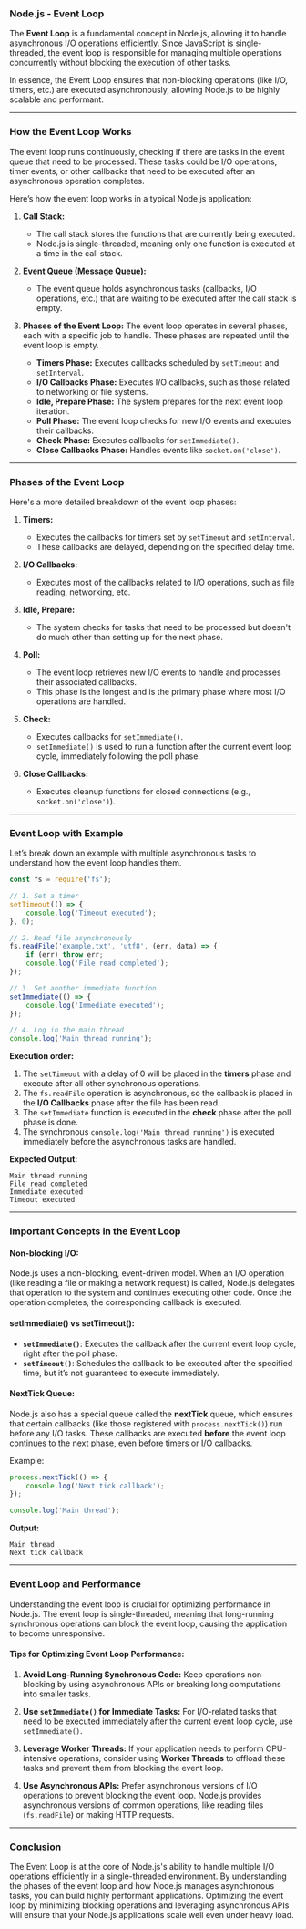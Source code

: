 ### **Node.js - Event Loop**

The **Event Loop** is a fundamental concept in Node.js, allowing it to handle asynchronous I/O operations efficiently. Since JavaScript is single-threaded, the event loop is responsible for managing multiple operations concurrently without blocking the execution of other tasks.

In essence, the Event Loop ensures that non-blocking operations (like I/O, timers, etc.) are executed asynchronously, allowing Node.js to be highly scalable and performant.

---

### **How the Event Loop Works**

The event loop runs continuously, checking if there are tasks in the event queue that need to be processed. These tasks could be I/O operations, timer events, or other callbacks that need to be executed after an asynchronous operation completes.

Here’s how the event loop works in a typical Node.js application:

1. **Call Stack:**
   - The call stack stores the functions that are currently being executed.
   - Node.js is single-threaded, meaning only one function is executed at a time in the call stack.

2. **Event Queue (Message Queue):**
   - The event queue holds asynchronous tasks (callbacks, I/O operations, etc.) that are waiting to be executed after the call stack is empty.

3. **Phases of the Event Loop:**
   The event loop operates in several phases, each with a specific job to handle. These phases are repeated until the event loop is empty.

   - **Timers Phase:** Executes callbacks scheduled by `setTimeout` and `setInterval`.
   - **I/O Callbacks Phase:** Executes I/O callbacks, such as those related to networking or file systems.
   - **Idle, Prepare Phase:** The system prepares for the next event loop iteration.
   - **Poll Phase:** The event loop checks for new I/O events and executes their callbacks.
   - **Check Phase:** Executes callbacks for `setImmediate()`.
   - **Close Callbacks Phase:** Handles events like `socket.on('close')`.

---

### **Phases of the Event Loop**

Here's a more detailed breakdown of the event loop phases:

1. **Timers:**
   - Executes the callbacks for timers set by `setTimeout` and `setInterval`.
   - These callbacks are delayed, depending on the specified delay time.

2. **I/O Callbacks:**
   - Executes most of the callbacks related to I/O operations, such as file reading, networking, etc.

3. **Idle, Prepare:**
   - The system checks for tasks that need to be processed but doesn't do much other than setting up for the next phase.

4. **Poll:**
   - The event loop retrieves new I/O events to handle and processes their associated callbacks.
   - This phase is the longest and is the primary phase where most I/O operations are handled.

5. **Check:**
   - Executes callbacks for `setImmediate()`.
   - `setImmediate()` is used to run a function after the current event loop cycle, immediately following the poll phase.

6. **Close Callbacks:**
   - Executes cleanup functions for closed connections (e.g., `socket.on('close')`).

---

### **Event Loop with Example**

Let’s break down an example with multiple asynchronous tasks to understand how the event loop handles them.

```javascript
const fs = require('fs');

// 1. Set a timer
setTimeout(() => {
    console.log('Timeout executed');
}, 0);

// 2. Read file asynchronously
fs.readFile('example.txt', 'utf8', (err, data) => {
    if (err) throw err;
    console.log('File read completed');
});

// 3. Set another immediate function
setImmediate(() => {
    console.log('Immediate executed');
});

// 4. Log in the main thread
console.log('Main thread running');
```

**Execution order:**

1. The `setTimeout` with a delay of 0 will be placed in the **timers** phase and execute after all other synchronous operations.
2. The `fs.readFile` operation is asynchronous, so the callback is placed in the **I/O Callbacks** phase after the file has been read.
3. The `setImmediate` function is executed in the **check** phase after the poll phase is done.
4. The synchronous `console.log('Main thread running')` is executed immediately before the asynchronous tasks are handled.

**Expected Output:**
```
Main thread running
File read completed
Immediate executed
Timeout executed
```

---

### **Important Concepts in the Event Loop**

#### **Non-blocking I/O:**
Node.js uses a non-blocking, event-driven model. When an I/O operation (like reading a file or making a network request) is called, Node.js delegates that operation to the system and continues executing other code. Once the operation completes, the corresponding callback is executed.

#### **setImmediate() vs setTimeout():**
- **`setImmediate()`**: Executes the callback after the current event loop cycle, right after the poll phase.
- **`setTimeout()`**: Schedules the callback to be executed after the specified time, but it’s not guaranteed to execute immediately.

#### **NextTick Queue:**
Node.js also has a special queue called the **nextTick** queue, which ensures that certain callbacks (like those registered with `process.nextTick()`) run before any I/O tasks. These callbacks are executed **before** the event loop continues to the next phase, even before timers or I/O callbacks.

Example:
```javascript
process.nextTick(() => {
    console.log('Next tick callback');
});

console.log('Main thread');
```

**Output:**
```
Main thread
Next tick callback
```

---

### **Event Loop and Performance**

Understanding the event loop is crucial for optimizing performance in Node.js. The event loop is single-threaded, meaning that long-running synchronous operations can block the event loop, causing the application to become unresponsive.

#### **Tips for Optimizing Event Loop Performance:**

1. **Avoid Long-Running Synchronous Code:**
   Keep operations non-blocking by using asynchronous APIs or breaking long computations into smaller tasks.
   
2. **Use `setImmediate()` for Immediate Tasks:**
   For I/O-related tasks that need to be executed immediately after the current event loop cycle, use `setImmediate()`.

3. **Leverage Worker Threads:**
   If your application needs to perform CPU-intensive operations, consider using **Worker Threads** to offload these tasks and prevent them from blocking the event loop.

4. **Use Asynchronous APIs:**
   Prefer asynchronous versions of I/O operations to prevent blocking the event loop. Node.js provides asynchronous versions of common operations, like reading files (`fs.readFile`) or making HTTP requests.

---

### **Conclusion**

The Event Loop is at the core of Node.js's ability to handle multiple I/O operations efficiently in a single-threaded environment. By understanding the phases of the event loop and how Node.js manages asynchronous tasks, you can build highly performant applications. Optimizing the event loop by minimizing blocking operations and leveraging asynchronous APIs will ensure that your Node.js applications scale well even under heavy load.

